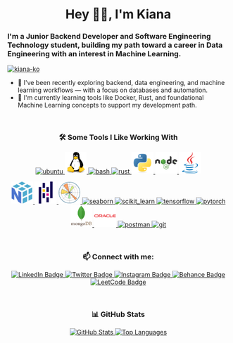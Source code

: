 <h1 align="center">Hey 👋🏻, I'm Kiana</h1>
<h3 align="left">I'm a Junior Backend Developer and Software Engineering Technology student, building my path toward a career in Data Engineering with an interest in Machine Learning. </h3>

<p align="left"> <a href="https://github.com/ryo-ma/github-profile-trophy"><img src="https://github-profile-trophy.vercel.app/?username=kiana-ko" alt="kiana-ko" /></a> </p>

<ul align="left">
  <li>🔭 I've been recently exploring backend, data engineering, and machine learning workflows — with a focus on databases and automation.</li>
  <li>🌱 I'm currently learning tools like Docker, Rust, and foundational Machine Learning concepts to support my development path.</li>
</ul>



<br>
<h3 align="center">🛠️ Some Tools I Like Working With</h3>

<!-- Row 1: OS, Terminal, Languages, and System Tools -->
<p align="center" style="margin-bottom: 15px;">
  <a href="https://ubuntu.com/" target="_blank" rel="noreferrer">
    <img src="https://assets.ubuntu.com/v1/29985a98-ubuntu-logo32.png" alt="ubuntu" width="50" height="50"/>
  </a>
  <a href="https://www.linux.org/" target="_blank" rel="noreferrer"> 
    <img src="https://raw.githubusercontent.com/devicons/devicon/master/icons/linux/linux-original.svg" alt="linux" width="50" height="50"/> 
  </a>
  <a href="https://www.gnu.org/software/bash/" target="_blank" rel="noreferrer"> 
    <img src="https://www.vectorlogo.zone/logos/gnu_bash/gnu_bash-icon.svg" alt="bash" width="50" height="50"/> 
  </a>
  <a href="https://www.rust-lang.org" target="_blank" rel="noreferrer">
    <img src="https://upload.wikimedia.org/wikipedia/commons/d/d5/Rust_programming_language_black_logo.svg" alt="rust" width="50" height="50"/>
  </a>
  <a href="https://www.python.org" target="_blank" rel="noreferrer"> 
    <img src="https://raw.githubusercontent.com/devicons/devicon/master/icons/python/python-original.svg" alt="python" width="50" height="50"/> 
  </a>
  <a href="https://nodejs.org" target="_blank" rel="noreferrer"> 
    <img src="https://raw.githubusercontent.com/devicons/devicon/master/icons/nodejs/nodejs-original-wordmark.svg" alt="nodejs" width="50" height="50"/> 
  </a>
  <a href="https://www.java.com" target="_blank" rel="noreferrer"> 
    <img src="https://raw.githubusercontent.com/devicons/devicon/master/icons/java/java-original.svg" alt="java" width="50" height="50"/> 
  </a>
</p>

<!-- Row 2: Data Science, Backend, Tools, Frameworks -->
<p align="center">
  <a href="https://numpy.org/" target="_blank" rel="noreferrer">
    <img src="https://raw.githubusercontent.com/devicons/devicon/master/icons/numpy/numpy-original.svg" alt="numpy" width="50" height="50"/>
  </a>
  <a href="https://pandas.pydata.org/" target="_blank" rel="noreferrer"> 
    <img src="https://raw.githubusercontent.com/devicons/devicon/2ae2a900d2f041da66e950e4d48052658d850630/icons/pandas/pandas-original.svg" alt="pandas" width="50" height="50"/> 
  </a>
  <a href="https://matplotlib.org/" target="_blank" rel="noreferrer">
    <img src="https://raw.githubusercontent.com/devicons/devicon/master/icons/matplotlib/matplotlib-original.svg" alt="matplotlib" width="50" height="50"/>
  </a>
  <a href="https://seaborn.pydata.org/" target="_blank" rel="noreferrer"> 
    <img src="https://seaborn.pydata.org/_images/logo-mark-lightbg.svg" alt="seaborn" width="50" height="50"/> 
  </a>
  <a href="https://scikit-learn.org/" target="_blank" rel="noreferrer"> 
    <img src="https://upload.wikimedia.org/wikipedia/commons/0/05/Scikit_learn_logo_small.svg" alt="scikit_learn" width="50" height="50"/> 
  </a>
  <a href="https://www.tensorflow.org" target="_blank" rel="noreferrer"> 
    <img src="https://www.vectorlogo.zone/logos/tensorflow/tensorflow-icon.svg" alt="tensorflow" width="50" height="50"/> 
  </a>
  <a href="https://pytorch.org/" target="_blank" rel="noreferrer"> 
    <img src="https://www.vectorlogo.zone/logos/pytorch/pytorch-icon.svg" alt="pytorch" width="50" height="50"/> 
  </a>
  <a href="https://www.mongodb.com/" target="_blank" rel="noreferrer"> 
    <img src="https://raw.githubusercontent.com/devicons/devicon/master/icons/mongodb/mongodb-original-wordmark.svg" alt="mongodb" width="50" height="50"/> 
  </a>
  <a href="https://www.oracle.com/" target="_blank" rel="noreferrer"> 
    <img src="https://raw.githubusercontent.com/devicons/devicon/master/icons/oracle/oracle-original.svg" alt="oracle" width="50" height="50"/> 
  </a>
  <a href="https://www.postman.com/" target="_blank" rel="noreferrer"> 
    <img src="https://www.vectorlogo.zone/logos/getpostman/getpostman-icon.svg" alt="postman" width="50" height="50"/> 
  </a>
  <a href="https://git-scm.com/" target="_blank" rel="noreferrer"> 
    <img src="https://www.vectorlogo.zone/logos/git-scm/git-scm-icon.svg" alt="git" width="50" height="50"/> 
  </a>
</p>


<br>
<h3 align="center">📫 Connect with me:</h3>

<p align="center">
 <a href="https://linkedin.com/in/kiana-kooshesh" target="_blank">
    <img src="https://img.shields.io/badge/LinkedIn-0077B5?style=for-the-badge&logo=linkedin&logoColor=white" alt="LinkedIn Badge"/>
  </a>
  <a href="https://twitter.com/kianaa_ko" target="_blank">
    <img src="https://img.shields.io/badge/Twitter-1DA1F2?style=for-the-badge&logo=twitter&logoColor=white" alt="Twitter Badge"/>
  </a>
  <a href="https://instagram.com/withkianaa" target="_blank">
    <img src="https://img.shields.io/badge/Instagram-E4405F?style=for-the-badge&logo=instagram&logoColor=white" alt="Instagram Badge"/>
  </a>
  <a href="https://www.behance.net/kianakooshesh" target="_blank">
    <img src="https://img.shields.io/badge/Behance-1769FF?style=for-the-badge&logo=behance&logoColor=white" alt="Behance Badge"/>
  </a>
  <a href="https://www.leetcode.com/awesomekiana" target="_blank">
    <img src="https://img.shields.io/badge/LeetCode-FFA116?style=for-the-badge&logo=leetcode&logoColor=black" alt="LeetCode Badge"/>
  </a>
</p>


<br>
<h3 align="center">📊 GitHub Stats</h3>

<p align="center">
  <a href="https://github.com/kiana-ko">
    <img 
      src="https://github-readme-stats.vercel.app/api?username=kiana-ko&show_icons=true&locale=en&bg_color=0E0B18&title_color=FF4FCB&text_color=B3FFF8&icon_color=FF4FCB" 
      alt="GitHub Stats" 
      width="440"
    />
  </a>
  <a href="https://github.com/kiana-ko">
    <img 
      src="https://github-readme-stats.vercel.app/api/top-langs?username=kiana-ko&show_icons=true&locale=en&layout=compact&bg_color=0E0B18&title_color=FF4FCB&text_color=B3FFF8&icon_color=FF4FCB" 
      alt="Top Languages" 
      width="340"
    />
  </a>
</p>



<!-- 
<p align="center">
  <img src="https://github-readme-streak-stats.herokuapp.com/?user=kiana-ko&theme=dark&background=0E0B18&ring=FF4FCB&fire=FF4FCB&currStreakLabel=FF4FCB&sideNums=B3FFF8&sideLabels=FF4FCB&currStreakNum=B3FFF8&dates=888888" alt="kiana-ko" />
</p>
-->
